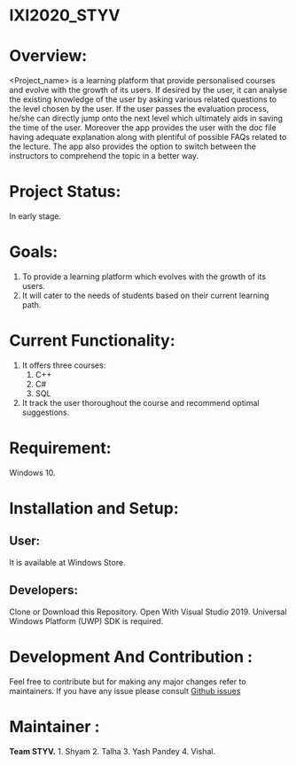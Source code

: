 # IXI2020_STYV
# Overview:
<Project_name> is a learning platform that provide personalised courses and evolve with the growth of its users. If desired by the user, it can analyse the existing knowledge of the user by asking various related questions to the level chosen by the user. If the user passes the evaluation process, he/she can directly jump onto the next level which ultimately aids in saving the time of the user. Moreover the app provides the user with the doc file having adequate explanation along with plentiful of possible FAQs related to the lecture. The app also provides the option to switch between the instructors to comprehend the topic in a better way. 
# Project Status: 
In early stage.
# Goals: 
1. To provide a learning platform which evolves with the growth of its users.
2. It will cater to the needs of students based on their current learning path.
# Current Functionality: 
1. It offers three courses:
    1. C++ 
    2. C# 
    3. SQL
2. It track the user thoroughout the course and recommend optimal suggestions.         
# Requirement:
Windows 10.
# Installation and Setup:
## User: 
It is available at Windows Store.
## Developers: 
  Clone or Download this Repository.
  Open With Visual Studio 2019.
  Universal Windows Platform (UWP) SDK is required.
  # Development And Contribution :
  Feel free to contribute but for making any major changes refer to maintainers.
  If you have any issue please consult [Github issues](https://github.com/Microsoft/StoreBroker/issues)
  # Maintainer :
  **Team STYV.**
      1. Shyam
      2. Talha
      3. Yash Pandey
      4. Vishal.
